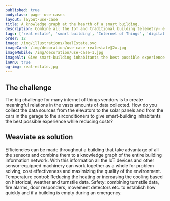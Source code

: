 ```yaml
---
published: true
bodyclass: page--use-cases
layout: layout-use-case
title: A knowledge graph at the hearth of a smart building.
description: Combine all the IoT and traditional building telemetry- e.g., sensors, cash registers, environment, security- into one Weaviate to generate a seamless experience for the users of an office or factory.
tags: ['real estate', 'smart building', 'Internet of Things', 'digital twin']
order: 12
image: /img/illustrations/RealEstate.svg
imageCard: /img/decoration/use-case-realestate@2x.jpg
imageMobile: /img/decoration/use-case-1.jpg
imageAlt: Give smart-building inhabitants the best possible experience while reducing costs.
inRnD: true
og-img: real-estate.jpg
---
```


## The challenge


The big challenge for many internet of things vendors is to ​create meaningful relations in the vasts amounts of data collected. How do you collect the data sources from the elevators to the solar panels and from the cars in the garage to the airconditioners to give smart-building inhabitants the best possible experience while reducing costs?

## Weaviate as solution

Efficiencies can be made throughout a building that take advantage of all the sensors and combine them to a knowledge graph of the entire building information network. With this information all the IoT devices and other sensor-equipped machinery can work together as a whole for problem solving, cost effectiveness and maximizing the quality of the environment. Temperature control: Reducing the heating or increasing the cooling based on historical, weather and turnstile data. Safety: combining turnstile data, fire alarms, door responders, movement detectors etc. to establish how quickly and if a building is empty during an emergency.